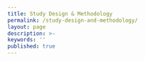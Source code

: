 ```yaml
---
title: Study Design & Methodology
permalink: /study-design-and-methodology/
layout: page
description: >-
keywords: ''
published: true
---
```

